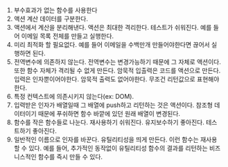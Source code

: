 1. 부수효과가 없는 함수를 사용한다
2. 액션 계산 데이터를 구분한다.
3. 액션에서 계산을 분리해낸다. 액션은 최대한 격리한다. 테스트가 쉬워진다. 예를 들어 이메일 목록 전체를 만들고 실행한다.
4. 미리 최적화 할 필요없다. 예를 들어 이메일을 수백만개 만들어야한다면 끊어서 실행하면 된다.
5. 전역변수에 의존하지 않는다. 전역변수는 변경가능하기 때문에 그 자체로 액션이다. 또한 함수 자체가 격리될 수 없게 만든다.
암묵적 입출력은 코드를 액션으로 만든다. 입력은 인자뿐이어야한다. 암묵적 출력도 없어야한다. 무조건 리턴값으로 표현해야한다.
7. 특정 컨텍스트에 의존시키지 않는다(ex: DOM).
8. 입력받은 인자가 배열일때 그 배열에 push하고 리턴하는 것은 액션이다. 참조형 데이터이기 때문에 푸쉬하면 함수 바깥에 있던 원래 배열이 변경된다.
9. 함수를 작은 함수들로 나눈다. 재사용하기 쉬워진다. 유지보수하기 좋아진다. 테스트하기 좋아진다.
10. 일반적인 이름으로 인자를 바꾼다. 유틸리티성을 띄게 만든다. 이런 함수는 재사용할 수 있다. 예를 들어, 추가적인 동작없이 유틸리티성 함수의 결과를 리턴하는 비즈니스적인 함수를 즉시 만들 수 있다.
